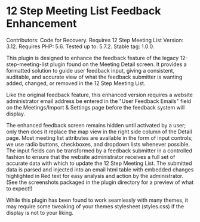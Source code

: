 # 12 Step Meeting List Feedback Enhancement

Contributors: Code for Recovery.
Requires 12 Step Meeting List Version: 3.12.
Requires PHP: 5.6.
Tested up to: 5.7.2.
Stable tag: 1.0.0.

This plugin is designed to enhance the feedback feature of the legacy 12-step-meeting-list plugin found on the Meeting Detail screen. It provides a formatted solution to guide user feedback input, giving a consistent, auditable, and accurate view of what the feedback submitter is wanting added, changed, or removed in the 12 Step Meeting List.

Like the original feedback feature, this enhanced version requires a website administrator email address be entered in the "User Feedback Emails" field on the Meetings/Import & Settings page before the feedback system will display.

The enhanced feedback screen remains hidden until activated by a user; only then does it replace the map view in the right side column of the Detail page. Most meeting list attributes are available in the form of input controls; we use radio buttons, checkboxes, and dropdown lists whenever possible. The input fields can be transformed by a feedback submitter in a controlled fashion to ensure that the website administrator receives a full set of accurate data with which to update the 12 Step Meeting List. The submitted data is parsed and injected into an email html table with embedded changes highlighted in Red text for easy analysis and action by the administrator. (See the screenshots packaged in the plugin directory for a preview of what to expect!)

While this plugin has been found to work seamlessly with many themes, it may require some tweaking of your themes stylesheet (styles.css) if the display is not to your liking.
